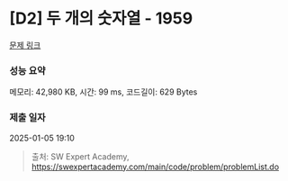 # [D2] 두 개의 숫자열 - 1959 

[문제 링크](https://swexpertacademy.com/main/code/problem/problemDetail.do?contestProbId=AV5PpoFaAS4DFAUq) 

### 성능 요약

메모리: 42,980 KB, 시간: 99 ms, 코드길이: 629 Bytes

### 제출 일자

2025-01-05 19:10



> 출처: SW Expert Academy, https://swexpertacademy.com/main/code/problem/problemList.do
